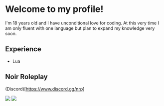 # Welcome to my profile!
I'm 18 years old and I have unconditional love for coding. At this very time I am only fluent with one language but plan to expand my knowledge very soon.

## Experience
- Lua

## Noir Roleplay
(Discord)[https://www.discord.gg/nrp]

<img src="https://github-readme-stats.vercel.app/api?username=BreezyTheDev&count_private=true&include_all_commits=true&show_icons=true&theme=omni&custom_title=BreezyTheDev Stats"/>
<img src="https://komarev.com/ghpvc/?username=BreezyTheDev&style=flat-square"/>
